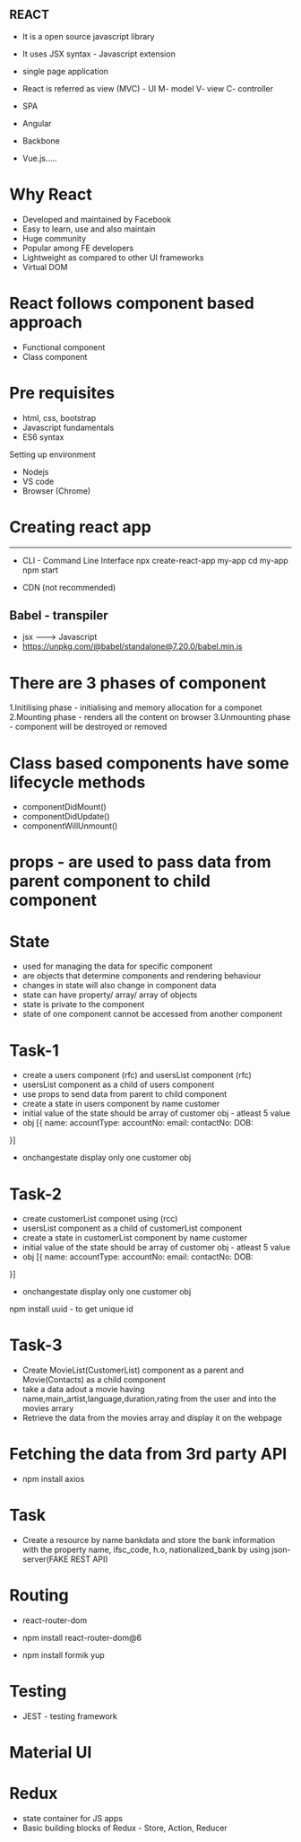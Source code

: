 ## REACT
- It is a open source javascript library
- It uses JSX syntax - Javascript extension
- single page application 
- React is referred as view (MVC) - UI
M- model
V- view
C- controller

- SPA
- Angular
- Backbone
- Vue.js.....

# Why React
- Developed and maintained by Facebook
- Easy to learn, use and also maintain
- Huge community
- Popular among FE developers
- Lightweight as compared to other UI frameworks
- Virtual DOM


# React follows component based approach
- Functional component
- Class component


# Pre requisites 
- html, css, bootstrap
- Javascript fundamentals
- ES6 syntax


Setting up environment
- Nodejs
- VS code
- Browser (Chrome)

# Creating react app
 - ----------------- 
 - CLI - Command Line Interface 
 npx create-react-app my-app
 cd my-app
 npm start

- CDN (not recommended)
<script crossorigin src="https://unpkg.com/react@18/umd/react.development.js"></script>
<script crossorigin src="https://unpkg.com/react-dom@18/umd/react-dom.development.js"></script>


Babel - transpiler
------------------- 
- jsx ---> Javascript
- https://unpkg.com/@babel/standalone@7.20.0/babel.min.js


# There are 3 phases of component
1.Initilising phase - initialising and memory allocation for a componet
2.Mounting phase - renders all the content on browser
3.Unmounting phase - component will be destroyed or removed

# Class based components have some lifecycle methods 
- componentDidMount() 
- componentDidUpdate()
- componentWillUnmount()


# props - are used to pass data from parent component to child component

# State
- used for managing the data for specific component
- are objects that determine components and rendering behaviour
- changes in state will also change in component data
- state can have property/ array/ array of objects
- state is private to the component
- state of one component cannot be accessed from another component


# Task-1
- create a users component (rfc)  and usersList component (rfc)
- usersList component as a child of users component
- use props to send data from parent to child component
- create a state in users component by name customer
- initial value of the state should be array of customer obj - atleast 5 value
- obj [{
    name:
    accountType:
    accountNo:
    email:
    contactNo:
    DOB:

}]

- onchangestate display only one customer obj

# Task-2
- create customerList componet using (rcc)
- usersList component as a child of customerList component
- create a state in customerList component by name customer
- initial value of the state should be array of customer obj - atleast 5 value
- obj [{
    name:
    accountType:
    accountNo:
    email:
    contactNo:
    DOB:

}]
- onchangestate display only one customer obj


npm install uuid - to get unique id

 
# Task-3

- Create MovieList(CustomerList) component as a parent and  Movie(Contacts) as a child component
- take a data adout a movie having name,main_artist,language,duration,rating from the user and into the movies arrary
- Retrieve the data from the movies array and display it on the webpage

# Fetching the data from 3rd party API

- npm install axios

# Task 
- Create a resource by name bankdata and store the bank information with the property name, ifsc_code, h.o, nationalized_bank by using json-server(FAKE REST API)

# Routing

- react-router-dom
- npm install react-router-dom@6

- npm install formik yup

# Testing
- JEST - testing framework

# Material UI

# Redux
- state container for JS apps
- Basic building blocks of Redux - Store, Action, Reducer



